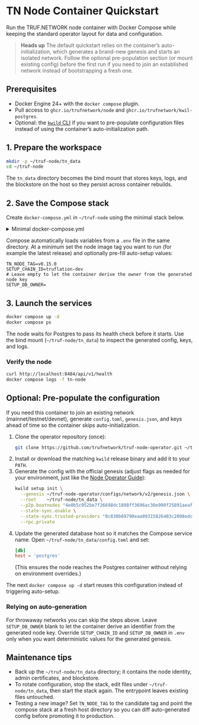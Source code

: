 # TN Node Container Quickstart

Run the TRUF.NETWORK node container with Docker Compose while keeping the standard operator layout for data and configuration.

> **Heads up**
> The default quickstart relies on the container’s auto-initialization, which generates a brand-new genesis and starts an isolated network. Follow the optional pre-population section (or mount existing config) before the first run if you need to join an established network instead of bootstrapping a fresh one.

## Prerequisites
- Docker Engine 24+ with the `docker compose` plugin.
- Pull access to `ghcr.io/trufnetwork/node` and `ghcr.io/trufnetwork/kwil-postgres`.
- Optional: the [`kwild` CLI](https://github.com/trufnetwork/node/releases) if you want to pre-populate configuration files instead of using the container’s auto-initialization path.

## 1. Prepare the workspace
```bash
mkdir -p ~/truf-node/tn_data
cd ~/truf-node
```
The `tn_data` directory becomes the bind mount that stores keys, logs, and the blockstore on the host so they persist across container rebuilds.

## 2. Save the Compose stack
Create `docker-compose.yml` in `~/truf-node` using the minimal stack below.

<details>
<summary>Minimal docker-compose.yml</summary>

```yaml
services:
  postgres:
    image: ghcr.io/trufnetwork/kwil-postgres:latest
    restart: unless-stopped
    environment:
      POSTGRES_HOST_AUTH_METHOD: trust
    volumes:
      # this creates a host directory named pg-data in the current workspace
      - ./pg-data:/var/lib/postgresql/data
    healthcheck:
      test: ["CMD-SHELL", "pg_isready -U postgres"]
      interval: 5s
      timeout: 5s
      retries: 5

  tn-node:
    image: ghcr.io/trufnetwork/node:${TN_NODE_TAG:-latest}
    restart: unless-stopped
    depends_on:
      postgres:
        condition: service_healthy
    environment:
      KWILD_DB_HOST: postgres
      KWILD_DB_PORT: 5432
      SETUP_CHAIN_ID: ${SETUP_CHAIN_ID:-truflation-dev}
      SETUP_DB_OWNER: ${SETUP_DB_OWNER:-}
    volumes:
      # this creates a host directory named tn_data in the current workspace, or reuses your pre-generated config if it exists
      - ./tn_data:/root/.kwild
    ports:
      - "8484:8484"   # JSON-RPC
      - "6600:6600" # P2P
```

</details>

Compose automatically loads variables from a `.env` file in the same directory. At a minimum set the node image tag you want to run (for example the latest release) and optionally pre-fill auto-setup values:

```dotenv
TN_NODE_TAG=v0.15.0
SETUP_CHAIN_ID=truflation-dev
# Leave empty to let the container derive the owner from the generated node key
SETUP_DB_OWNER=
```

## 3. Launch the services
```bash
docker compose up -d
docker compose ps
```
The node waits for Postgres to pass its health check before it starts. Use the bind mount (`~/truf-node/tn_data`) to inspect the generated config, keys, and logs.

### Verify the node
```bash
curl http://localhost:8484/api/v1/health
docker compose logs -f tn-node
```

## Optional: Pre-populate the configuration
If you need this container to join an existing network (mainnet/testnet/devnet), generate `config.toml`, `genesis.json`, and keys ahead of time so the container skips auto-initialization.

1. Clone the operator repository (once):
   ```bash
   git clone https://github.com/trufnetwork/truf-node-operator.git ~/truf-node-operator
   ```
2. Install or download the matching `kwild` release binary and add it to your `PATH`.
3. Generate the config with the official genesis (adjust flags as needed for your environment, just like the [Node Operator Guide](node-operator-guide.md)):
   ```bash
   kwild setup init \
     --genesis ~/truf-node-operator/configs/network/v2/genesis.json \
     --root    ~/truf-node/tn_data \
     --p2p.bootnodes "4e0b5c952be7f26698dc1898ff3696ac30e990f25891aeaf88b0285eab4663e1#ed25519@node-1.mainnet.truf.network:26656,0c830b69790eaa09315826403c2008edc65b5c7132be9d4b7b4da825c2a166ae#ed25519@node-2.mainnet.truf.network:26656" \
     --state-sync.enable \
     --state-sync.trusted-providers "0c830b69790eaa09315826403c2008edc65b5c7132be9d4b7b4da825c2a166ae#ed25519@node-2.mainnet.truf.network:26656" \
     --rpc.private
   ```
4. Update the generated database host so it matches the Compose service name. Open `~/truf-node/tn_data/config.toml` and set:
   ```toml
   [db]
   host = 'postgres'
   ```
   (This ensures the node reaches the Postgres container without relying on environment overrides.)

The next `docker compose up -d` start reuses this configuration instead of triggering auto-setup.

### Relying on auto-generation
For throwaway networks you can skip the steps above. Leave `SETUP_DB_OWNER` blank to let the container derive an identifier from the generated node key. Override `SETUP_CHAIN_ID` and `SETUP_DB_OWNER` in `.env` only when you want deterministic values for the generated genesis.

## Maintenance tips
- Back up the `~/truf-node/tn_data` directory; it contains the node identity, admin certificates, and blockstore.
- To rotate configuration, stop the stack, edit files under `~/truf-node/tn_data`, then start the stack again. The entrypoint leaves existing files untouched.
- Testing a new image? Set `TN_NODE_TAG` to the candidate tag and point the compose stack at a fresh host directory so you can diff auto-generated config before promoting it to production.
